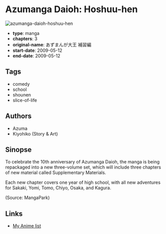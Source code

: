 # Azumanga Daioh: Hoshuu-hen

![azumanga-daioh-hoshuu-hen](https://cdn.myanimelist.net/images/manga/3/19903.jpg)

-   **type**: manga
-   **chapters**: 3
-   **original-name**: あずまんが大王 補習編
-   **start-date**: 2009-05-12
-   **end-date**: 2009-05-12

## Tags

-   comedy
-   school
-   shounen
-   slice-of-life

## Authors

-   Azuma
-   Kiyohiko (Story & Art)

## Sinopse

To celebrate the 10th anniversary of Azumanga Daioh, the manga is being repackaged into a new three-volume set, which will include three chapters of new material called Supplementary Materials.

Each new chapter covers one year of high school, with all new adventures for Sakaki, Yomi, Tomo, Chiyo, Osaka, and Kagura.

(Source: MangaPark)

## Links

-   [My Anime list](https://myanimelist.net/manga/13992/Azumanga_Daioh__Hoshuu-hen)
